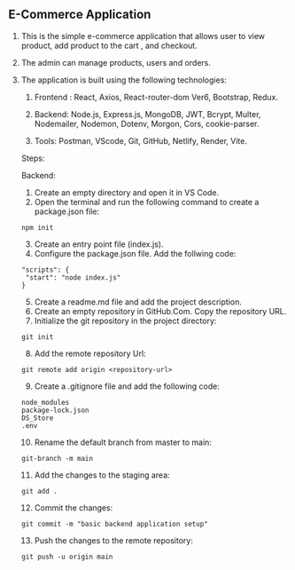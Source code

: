 ## **E-Commerce Application**

1. This is the simple e-commerce application that allows user to view product, add product to the cart , and checkout. 
2. The admin can manage products, users and orders.

3. The application is built using the following technologies:

   1. Frontend : React, Axios, React-router-dom Ver6, Bootstrap, Redux.

   2. Backend: Node.js, Express.js, MongoDB, JWT, Bcrypt, Multer, Nodemailer, Nodemon, Dotenv, Morgon, Cors, cookie-parser.

   3. Tools: Postman, VScode, Git, GitHub, Netlify, Render, Vite.

   Steps:
   
   Backend:

   1. Create an empty directory and open it in VS Code.
   2. Open the terminal and run the following command to create a package.json file:

   ```
   npm init
   ```
   3. Create an entry point file (index.js).
   4. Configure the package.json file. Add the follwing code:

   ```
   "scripts": {
    "start": "node index.js"
   }
    ```
    5. Create a readme.md file and add the project description.
    6. Create an empty repository in GitHub.Com. Copy the repository URL.
    7. Initialize the git repository in the project directory:
    ```
    git init
    ```
    8. Add the remote repository Url:
    ```
    git remote add origin <repository-url>
    ```
    9. Create a .gitignore file and add the following code:

    ```
    node_modules
    package-lock.json
    DS_Store
    .env
    ```
    10. Rename the default branch from master to main:

    ```
    git-branch -m main
    ```
    11. Add the changes to the staging area:
    ```
    git add .
    ```
    12. Commit the changes:
    ```
    git commit -m "basic backend application setup"
    ```
    13. Push the changes to the remote repository:
    ```
    git push -u origin main
